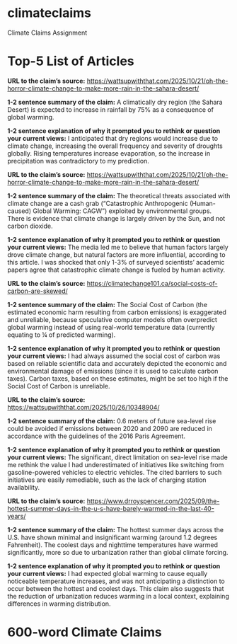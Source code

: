 # climateclaims
Climate Claims Assignment
# Top-5 List of Articles
**URL to the claim’s source:** https://wattsupwiththat.com/2025/10/21/oh-the-horror-climate-change-to-make-more-rain-in-the-sahara-desert/

**1-2 sentence summary of the claim:** A climatically dry region (the Sahara Desert) is expected to increase in rainfall by 75% as a consequence of global warming.

**1-2 sentence explanation of why it prompted you to rethink or question your current views:** I anticipated that dry regions would increase due to climate change, increasing the overall frequency and severity of droughts globally. Rising temperatures increase evaporation, so the increase in precipitation was contradictory to my prediction.

**URL to the claim’s source:** https://wattsupwiththat.com/2025/10/21/oh-the-horror-climate-change-to-make-more-rain-in-the-sahara-desert/

**1-2 sentence summary of the claim:** The theoretical threats associated with climate change are a cash grab (“Catastrophic Anthropogenic (Human-caused) Global Warming: CAGW”) exploited by environmental groups. There is evidence that climate change is largely driven by the Sun, and not carbon dioxide. 

**1-2 sentence explanation of why it prompted you to rethink or question your current views:** The media led me to believe that human factors largely drove climate change, but natural factors are more influential, according to this article. I was shocked that only 1-3% of surveyed scientists’ academic papers agree that catastrophic climate change is fueled by human activity.

**URL to the claim’s source:** https://climatechange101.ca/social-costs-of-carbon-are-skewed/

**1-2 sentence summary of the claim:** The Social Cost of Carbon (the estimated economic harm resulting from carbon emissions) is exaggerated and unreliable, because speculative computer models often overpredict global warming instead of using real-world temperature data (currently equating to ¼ of predicted warming).

**1-2 sentence explanation of why it prompted you to rethink or question your current views:** I had always assumed the social cost of carbon was based on reliable scientific data and accurately depicted the economic and environmental damage of emissions (since it is used to calculate carbon taxes). Carbon taxes, based on these estimates, might be set too high if the Social Cost of Carbon is unreliable. 

**URL to the claim’s source:** https://wattsupwiththat.com/2025/10/26/10348904/

**1-2 sentence summary of the claim:** 0.6 meters of future sea-level rise could be avoided if emissions between 2020 and 2090 are reduced in accordance with the guidelines of the 2016 Paris Agreement.

**1-2 sentence explanation of why it prompted you to rethink or question your current views:** The significant, direct limitation on sea-level rise made me rethink the value I had underestimated of initiatives like switching from gasoline-powered vehicles to electric vehicles. The cited barriers to such initiatives are easily remediable, such as the lack of charging station availability.

**URL to the claim’s source:** https://www.drroyspencer.com/2025/09/the-hottest-summer-days-in-the-u-s-have-barely-warmed-in-the-last-40-years/

**1-2 sentence summary of the claim:** The hottest summer days across the U.S. have shown minimal and insignificant warming (around 1.2 degrees Fahrenheit). The coolest days and nighttime temperatures have warmed significantly, more so due to urbanization rather than global climate forcing.

**1-2 sentence explanation of why it prompted you to rethink or question your current views:** I had expected global warming to cause equally noticeable temperature increases, and was not anticipating a distinction to occur between the hottest and coolest days. This claim also suggests that the reduction of urbanization reduces warming in a local context, explaining differences in warming distribution.

# 600-word Climate Claims
